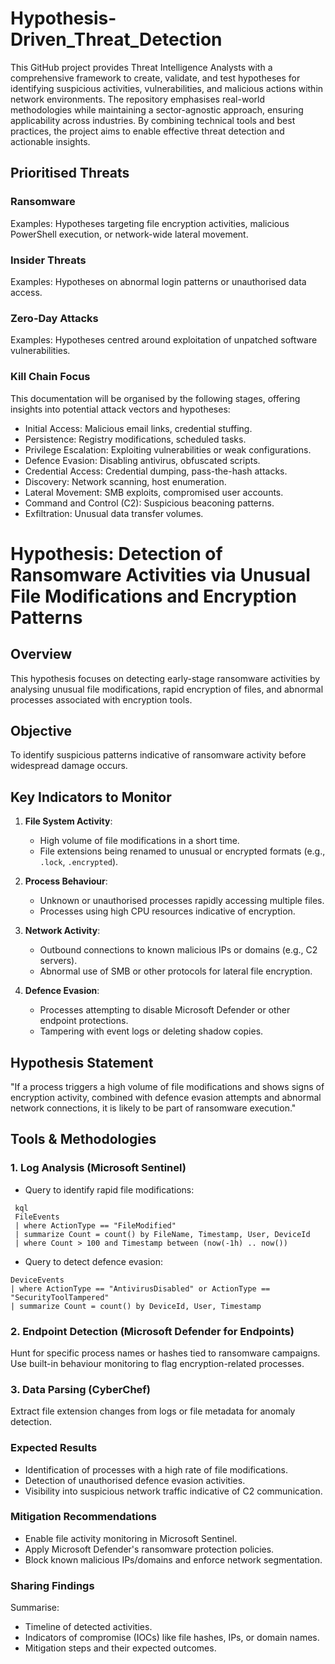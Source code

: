 # Hypothesis-Driven_Threat_Detection
This GitHub project provides Threat Intelligence Analysts with a comprehensive framework to create, validate, and test hypotheses for identifying suspicious activities, vulnerabilities, and malicious actions within network environments. The repository emphasises real-world methodologies while maintaining a sector-agnostic approach, ensuring applicability across industries. By combining technical tools and best practices, the project aims to enable effective threat detection and actionable insights.

## Prioritised Threats

### Ransomware
Examples: Hypotheses targeting file encryption activities, malicious PowerShell execution, or network-wide lateral movement.
### Insider Threats
Examples: Hypotheses on abnormal login patterns or unauthorised data access.
### Zero-Day Attacks
Examples: Hypotheses centred around exploitation of unpatched software vulnerabilities.


### Kill Chain Focus
This documentation will be organised by the following stages, offering insights into potential attack vectors and hypotheses:

- Initial Access: Malicious email links, credential stuffing.
- Persistence: Registry modifications, scheduled tasks.
- Privilege Escalation: Exploiting vulnerabilities or weak configurations.
- Defence Evasion: Disabling antivirus, obfuscated scripts.
- Credential Access: Credential dumping, pass-the-hash attacks.
- Discovery: Network scanning, host enumeration.
- Lateral Movement: SMB exploits, compromised user accounts.
- Command and Control (C2): Suspicious beaconing patterns.
- Exfiltration: Unusual data transfer volumes.

# Hypothesis: Detection of Ransomware Activities via Unusual File Modifications and Encryption Patterns

## Overview
This hypothesis focuses on detecting early-stage ransomware activities by analysing unusual file modifications, rapid encryption of files, and abnormal processes associated with encryption tools.

## Objective
To identify suspicious patterns indicative of ransomware activity before widespread damage occurs.

## Key Indicators to Monitor
1. **File System Activity**:
   - High volume of file modifications in a short time.
   - File extensions being renamed to unusual or encrypted formats (e.g., `.lock`, `.encrypted`).

2. **Process Behaviour**:
   - Unknown or unauthorised processes rapidly accessing multiple files.
   - Processes using high CPU resources indicative of encryption.

3. **Network Activity**:
   - Outbound connections to known malicious IPs or domains (e.g., C2 servers).
   - Abnormal use of SMB or other protocols for lateral file encryption.

4. **Defence Evasion**:
   - Processes attempting to disable Microsoft Defender or other endpoint protections.
   - Tampering with event logs or deleting shadow copies.

## Hypothesis Statement
"If a process triggers a high volume of file modifications and shows signs of encryption activity, combined with defence evasion attempts and abnormal network connections, it is likely to be part of ransomware execution."


## Tools & Methodologies

### 1. **Log Analysis (Microsoft Sentinel)**  
- Query to identify rapid file modifications:
  
 ```
  kql
  FileEvents
  | where ActionType == "FileModified"
  | summarize Count = count() by FileName, Timestamp, User, DeviceId
  | where Count > 100 and Timestamp between (now(-1h) .. now())
```
- Query to detect defence evasion:
  
 ```kql
DeviceEvents
| where ActionType == "AntivirusDisabled" or ActionType == "SecurityToolTampered"
| summarize Count = count() by DeviceId, User, Timestamp
 ```

### 2. Endpoint Detection (Microsoft Defender for Endpoints)
Hunt for specific process names or hashes tied to ransomware campaigns.
Use built-in behaviour monitoring to flag encryption-related processes.
### 3. Data Parsing (CyberChef)
Extract file extension changes from logs or file metadata for anomaly detection.


### Expected Results
- Identification of processes with a high rate of file modifications.
- Detection of unauthorised defence evasion activities.
- Visibility into suspicious network traffic indicative of C2 communication.
### Mitigation Recommendations
- Enable file activity monitoring in Microsoft Sentinel.
- Apply Microsoft Defender's ransomware protection policies.
- Block known malicious IPs/domains and enforce network segmentation.
### Sharing Findings
Summarise:
- Timeline of detected activities.
- Indicators of compromise (IOCs) like file hashes, IPs, or domain names.
- Mitigation steps and their expected outcomes.

